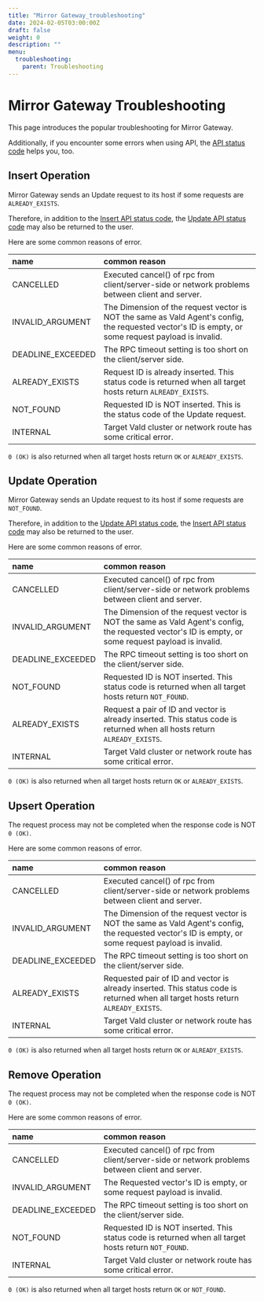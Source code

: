 ```yaml
---
title: "Mirror Gateway_troubleshooting"
date: 2024-02-05T03:00:00Z
draft: false
weight: 0
description: ""
menu:
  troubleshooting:
    parent: Troubleshooting
---
```


# Mirror Gateway Troubleshooting

This page introduces the popular troubleshooting for Mirror Gateway.

Additionally, if you encounter some errors when using API, the [API status code](/docs/api/status) helps you, too.

## Insert Operation

Mirror Gateway sends an Update request to its host if some requests are `ALREADY_EXISTS`.

Therefore, in addition to the [Insert API status code](/docs/api/insert#status-code), the [Update API status code](/docs/api/update#status-code) may also be returned to the user.

Here are some common reasons of error.

| name              | common reason                                                                                                                                       |
| :---------------- | :-------------------------------------------------------------------------------------------------------------------------------------------------- |
| CANCELLED         | Executed cancel() of rpc from client/server-side or network problems between client and server.                                                     |
| INVALID_ARGUMENT  | The Dimension of the request vector is NOT the same as Vald Agent's config, the requested vector's ID is empty, or some request payload is invalid. |
| DEADLINE_EXCEEDED | The RPC timeout setting is too short on the client/server side.                                                                                     |
| ALREADY_EXISTS    | Request ID is already inserted. This status code is returned when all target hosts return `ALREADY_EXISTS`.                                         |
| NOT_FOUND         | Requested ID is NOT inserted. This is the status code of the Update request.                                                                        |
| INTERNAL          | Target Vald cluster or network route has some critical error.                                                                                       |

`0 (OK)` is also returned when all target hosts return `OK` or `ALREADY_EXISTS`.

## Update Operation

Mirror Gateway sends an Update request to its host if some requests are `NOT_FOUND`.

Therefore, in addition to the [Update API status code](/docs/api/update#status-code), the [Insert API status code](/docs/api/insert#status-code) may also be returned to the user.

Here are some common reasons of error.

| name              | common reason                                                                                                                                       |
| :---------------- | :-------------------------------------------------------------------------------------------------------------------------------------------------- |
| CANCELLED         | Executed cancel() of rpc from client/server-side or network problems between client and server.                                                     |
| INVALID_ARGUMENT  | The Dimension of the request vector is NOT the same as Vald Agent's config, the requested vector's ID is empty, or some request payload is invalid. |
| DEADLINE_EXCEEDED | The RPC timeout setting is too short on the client/server side.                                                                                     |
| NOT_FOUND         | Requested ID is NOT inserted. This status code is returned when all target hosts return `NOT_FOUND`.                                                |
| ALREADY_EXISTS    | Request a pair of ID and vector is already inserted. This status code is returned when all hosts return `ALREADY_EXISTS`.                           |
| INTERNAL          | Target Vald cluster or network route has some critical error.                                                                                       |

`0 (OK)` is also returned when all target hosts return `OK` or `ALREADY_EXISTS`.

## Upsert Operation

The request process may not be completed when the response code is NOT `0 (OK)`.

Here are some common reasons of error.

| name              | common reason                                                                                                                                       |
| :---------------- | :-------------------------------------------------------------------------------------------------------------------------------------------------- |
| CANCELLED         | Executed cancel() of rpc from client/server-side or network problems between client and server.                                                     |
| INVALID_ARGUMENT  | The Dimension of the request vector is NOT the same as Vald Agent's config, the requested vector's ID is empty, or some request payload is invalid. |
| DEADLINE_EXCEEDED | The RPC timeout setting is too short on the client/server side.                                                                                     |
| ALREADY_EXISTS    | Requested pair of ID and vector is already inserted. This status code is returned when all target hosts return `ALREADY_EXISTS`.                    |
| INTERNAL          | Target Vald cluster or network route has some critical error.                                                                                       |

`0 (OK)` is also returned when all target hosts return `OK` or `ALREADY_EXISTS`.

## Remove Operation

The request process may not be completed when the response code is NOT `0 (OK)`.

Here are some common reasons of error.

| name              | common reason                                                                                        |
| :---------------- | :--------------------------------------------------------------------------------------------------- |
| CANCELLED         | Executed cancel() of rpc from client/server-side or network problems between client and server.      |
| INVALID_ARGUMENT  | The Requested vector's ID is empty, or some request payload is invalid.                              |
| DEADLINE_EXCEEDED | The RPC timeout setting is too short on the client/server side.                                      |
| NOT_FOUND         | Requested ID is NOT inserted. This status code is returned when all target hosts return `NOT_FOUND`. |
| INTERNAL          | Target Vald cluster or network route has some critical error.                                        |

`0 (OK)` is also returned when all target hosts return `OK` or `NOT_FOUND`.
